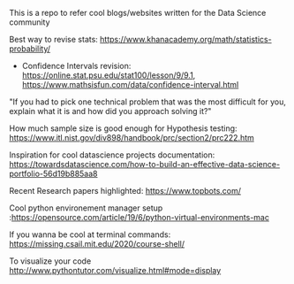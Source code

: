 This is a repo to refer cool blogs/websites written for the Data Science community

Best way to revise stats: https://www.khanacademy.org/math/statistics-probability/
   - Confidence Intervals revision: https://online.stat.psu.edu/stat100/lesson/9/9.1, https://www.mathsisfun.com/data/confidence-interval.html

"If you had to pick one technical problem that was the most difficult for you, explain what it is and how did you approach solving it?"

How much sample size is good enough for Hypothesis testing: https://www.itl.nist.gov/div898/handbook/prc/section2/prc222.htm

Inspiration for cool datascience projects documentation: https://towardsdatascience.com/how-to-build-an-effective-data-science-portfolio-56d19b885aa8

Recent Research papers highlighted: https://www.topbots.com/

Cool python environement manager setup :https://opensource.com/article/19/6/python-virtual-environments-mac

If you wanna be cool at terminal commands:
   https://missing.csail.mit.edu/2020/course-shell/

To visualize your code
http://www.pythontutor.com/visualize.html#mode=display
